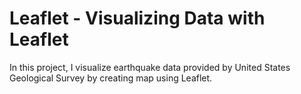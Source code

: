 
# Leaflet - Visualizing Data with Leaflet

In this project, I visualize earthquake data provided by United States Geological Survey by creating map using Leaflet.



